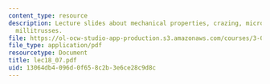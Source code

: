 ```yaml
---
content_type: resource
description: Lecture slides about mechanical properties, crazing, microframes, and
  millitrusses.
file: https://ol-ocw-studio-app-production.s3.amazonaws.com/courses/3-063-polymer-physics-spring-2007/13064db4096d0f658c2b3e6ce28c9d8c_lec18_07.pdf
file_type: application/pdf
resourcetype: Document
title: lec18_07.pdf
uid: 13064db4-096d-0f65-8c2b-3e6ce28c9d8c
---
```

